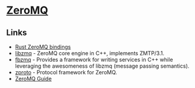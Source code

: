 # [ZeroMQ](https://zeromq.org/)

## Links

- [Rust ZeroMQ bindings](https://github.com/erickt/rust-zmq)
- [libzmq](https://github.com/zeromq/libzmq) - ZeroMQ core engine in C++, implements ZMTP/3.1.
- [fbzmq](https://github.com/facebook/fbzmq) - Provides a framework for writing services in C++ while leveraging the awesomeness of libzmq (message passing semantics).
- [zproto](https://github.com/zeromq/zproto) - Protocol framework for ZeroMQ.
- [ZeroMQ Guide](http://zguide.zeromq.org/)
